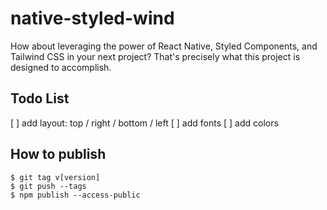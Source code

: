 # native-styled-wind

How about leveraging the power of React Native, Styled Components, and Tailwind CSS in your next project? That's precisely what this project is designed to accomplish.

## Todo List

[ ] add layout: top / right / bottom / left
[ ] add fonts
[ ] add colors

## How to publish

```
$ git tag v[version]
$ git push --tags
$ npm publish --access-public
```
